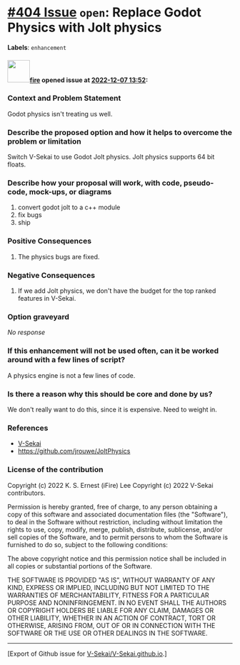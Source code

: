 # [\#404 Issue](https://github.com/V-Sekai/V-Sekai.github.io/issues/404) `open`: Replace Godot Physics with Jolt physics
**Labels**: `enhancement`


#### <img src="https://avatars.githubusercontent.com/u/32321?u=c2e06a3d2b49a467aa907e54aa259516440267cc&v=4" width="50">[fire](https://github.com/fire) opened issue at [2022-12-07 13:52](https://github.com/V-Sekai/V-Sekai.github.io/issues/404):

### Context and Problem Statement

Godot physics isn't treating us well.

### Describe the proposed option and how it helps to overcome the problem or limitation

Switch V-Sekai to use Godot Jolt physics. Jolt physics supports 64 bit floats.

### Describe how your proposal will work, with code, pseudo-code, mock-ups, or diagrams

1. convert godot jolt to a c++ module
2. fix bugs 
3. ship

### Positive Consequences

1. The physics bugs are fixed.

### Negative Consequences

1. If we add Jolt physics, we don't have the budget for the top ranked features in V-Sekai.

### Option graveyard

_No response_

### If this enhancement will not be used often, can it be worked around with a few lines of script?

A physics engine is not a few lines of code.

### Is there a reason why this should be core and done by us?

We don't really want to do this, since it is expensive. Need to weight in.

### References

- [V-Sekai](https://v-sekai.org/)
- https://github.com/jrouwe/JoltPhysics


### License of the contribution

Copyright (c) 2022 K. S. Ernest (iFire) Lee
Copyright (c) 2022 V-Sekai contributors.

Permission is hereby granted, free of charge, to any person obtaining a copy of this software and associated documentation files (the "Software"), to deal in the Software without restriction, including without limitation the rights to use, copy, modify, merge, publish, distribute, sublicense, and/or sell copies of the Software, and to permit persons to whom the Software is furnished to do so, subject to the following conditions:

The above copyright notice and this permission notice shall be included in all copies or substantial portions of the Software.

THE SOFTWARE IS PROVIDED "AS IS", WITHOUT WARRANTY OF ANY KIND, EXPRESS OR IMPLIED, INCLUDING BUT NOT LIMITED TO THE WARRANTIES OF MERCHANTABILITY, FITNESS FOR A PARTICULAR PURPOSE AND NONINFRINGEMENT. IN NO EVENT SHALL THE AUTHORS OR COPYRIGHT HOLDERS BE LIABLE FOR ANY CLAIM, DAMAGES OR OTHER LIABILITY, WHETHER IN AN ACTION OF CONTRACT, TORT OR OTHERWISE, ARISING FROM, OUT OF OR IN CONNECTION WITH THE SOFTWARE OR THE USE OR OTHER DEALINGS IN THE SOFTWARE.





-------------------------------------------------------------------------------



[Export of Github issue for [V-Sekai/V-Sekai.github.io](https://github.com/V-Sekai/V-Sekai.github.io).]
